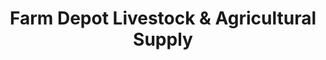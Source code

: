 ---
title: "Farm Depot Livestock & Agricultural Supply"
url: /dinalupihan/farm-depot-livestock-and-agricultural-supply/
shop: trade
---